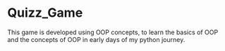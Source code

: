 # Quizz_Game

This game is developed using OOP concepts, to learn the basics of OOP and the concepts of OOP in early days of my python journey.
